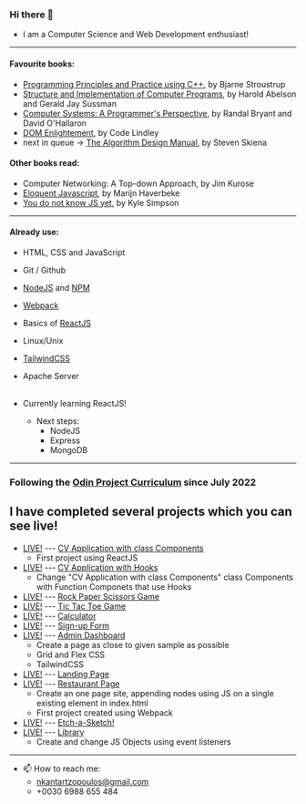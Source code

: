 ### Hi there 👋

- I am a Computer Science and Web Development enthusiast!
---
#### Favourite books:
- [Programming Principles and Practice using C++](https://github.com/NikolaosKantartzopoulos/Programming-Principles-and-Practice-Using-Cpp), by Bjarne Stroustrup
- [Structure and Implementation of Computer Programs](https://github.com/NikolaosKantartzopoulos/Structure-and-Interpretation-of-Computer-Programs), by Harold Abelson and Gerald Jay Sussman
- [Computer Systems: A Programmer's Perspective](https://www.amazon.com/Computer-Systems-Programmers-Perspective-3rd/dp/013409266X), by Randal Bryant and David O'Hallaron
- [DOM Enlightement](http://domenlightenment.com/), by Code Lindley
- next in queue -> [The Algorithm Design Manual](https://www.algorist.com/), by Steven Skiena

#### Other books read:
- Computer Networking: A Top-down Approach, by Jim Kurose
- [Eloquent Javascript](https://eloquentjavascript.net/), by Marijn Haverbeke
- [You do not know JS yet](https://github.com/getify/You-Dont-Know-JS), by Kyle Simpson
---
#### Already use:
- HTML, CSS and JavaScript
- Git / Github
- [NodeJS](https://nodejs.org/en/) and [NPM](https://www.npmjs.com/)
- [Webpack](https://webpack.js.org/)
- Basics of [ReactJS]()
- Linux/Unix
- [TailwindCSS](https://tailwindcss.com/)
- Apache Server  <br/><br/>

- Currently learning ReactJS! 
  - Next steps: 
    - NodeJS 
    - Express  
    - MongoDB
---
### Following the [Odin Project Curriculum](https://www.theodinproject.com) since July 2022 
I have completed several projects which you can see live!
---
  - [LIVE!](https://nikolaoskantartzopoulos.github.io/simpleCVReactClassComponents) --- [CV Application with class Components](https://github.com/NikolaosKantartzopoulos/simpleCVReactClassComponents) 
      - First project using ReactJS
  - [LIVE!](https://nikolaoskantartzopoulos.github.io/cvWithHooksAndUseState) --- [CV Application with Hooks](https://github.com/NikolaosKantartzopoulos/cvWithHooksAndUseState) 
      - Change "CV Application with class Components" class Components with Function Componets that use Hooks
  - [LIVE!](https://nikolaoskantartzopoulos.github.io/rockPapperScissors) --- [Rock Paper Scissors Game](https://github.com/NikolaosKantartzopoulos/rockPapperScissors) 
  - [LIVE!](https://nikolaoskantartzopoulos.github.io/ticTacToe) --- [Tic Tac Toe Game](https://github.com/NikolaosKantartzopoulos/ticTacToe)
  - [LIVE!](https://nikolaoskantartzopoulos.github.io/calculator) --- [Calculator](https://github.com/NikolaosKantartzopoulos/calculator) 
  - [LIVE!](https://nikolaoskantartzopoulos.github.io/signUpForm) --- [Sign-up Form](https://github.com/NikolaosKantartzopoulos/signUpForm) 
  - [LIVE!](https://nikolaoskantartzopoulos.github.io/adminDashboard) --- [Admin Dashboard](https://github.com/NikolaosKantartzopoulos/adminDashboard) 
    - Create a page as close to given sample as possible
    - Grid and Flex CSS
    - TailwindCSS
  - [LIVE!](https://nikolaoskantartzopoulos.github.io/landingPage) --- [Landing Page](https://github.com/NikolaosKantartzopoulos/landingPage) 
  - [LIVE!](https://nikolaoskantartzopoulos.github.io/restaurantPage) --- [Restaurant Page](https://github.com/NikolaosKantartzopoulos/restaurantPage) 
      - Create an one page site, appending nodes using JS on a single existing element in index.html
      - First project created using Webpack
  - [LIVE!](https://nikolaoskantartzopoulos.github.io/Etch-A-Sketch) --- [Etch-a-Sketch!](https://github.com/NikolaosKantartzopoulos/Etch-A-Sketch)
  - [LIVE!](https://nikolaoskantartzopoulos.github.io/library) --- [Library](https://github.com/NikolaosKantartzopoulos/library) 
    - Create and change JS Objects using event listeners

---
- 📫 How to reach me:
  - nkantartzopoulos@gmail.com
  - +0030 6988 655 484
